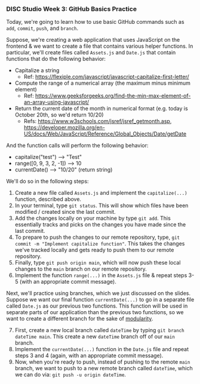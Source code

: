 ### DISC Studio Week 3: GitHub Basics Practice

Today, we're going to learn how to use basic GitHub commands such as `add`, `commit`, `push`, and `branch`.

Suppose, we're creating a web application that uses JavaScript on the frontend & we want to create a file that contains various helper functions. In particular, we'll create files called `Assets.js` and `Date.js` that contain functions that do the following behavior:

* Capitalize a string
  * Ref: https://flexiple.com/javascript/javascript-capitalize-first-letter/
* Compute the range of a numerical array (the maximum minus minimum element)
  * Ref: https://www.geeksforgeeks.org/find-the-min-max-element-of-an-array-using-javascript/
* Return the current date of the month in numerical format (e.g. today is October 20th, so we'd return 10/20)
  * Refs: https://www.w3schools.com/jsref/jsref_getmonth.asp, https://developer.mozilla.org/en-US/docs/Web/JavaScript/Reference/Global_Objects/Date/getDate

And the function calls will perform the following behavior:
  * capitalize("test") --> "Test"
  * range([0, 9, 3, 2, -1]) --> 10
  * currentDate() --> "10/20" (return string)

We'll do so in the following steps:

1. Create a new file called `Assets.js` and implement the `capitalize(...)` function, described above.
2. In your terminal, type `git status`. This will show which files have been modified / created since the last commit.
3. Add the changes locally on your machine by type `git add`. This essentially tracks and picks on the changes you have made since the last commit.
4. To prepare to push the changes to our remote repository, type, `git commit -m "Implement capitalize function"`. This takes the changes we've tracked locally and gets ready to push them to our remote repository.
5. Finally, type `git push origin main`, which will now push these local changes to the `main` branch on our remote repository.
6. Implement the function `range(...)` in the `Assets.js` file & repeat steps 3-5 (with an appropriate commit message).

Next, we'll practice using branches, which we just discussed on the slides. Suppose we want our final function `currentDate(...)` to go in a separate file called `Date.js` as our previous two functions. This function will be used in separate parts of our application than the previous two functions, so we want to create a different branch for the sake of [modularity](https://www.geeksforgeeks.org/modular-approach-in-programming/).

7. First, create a new local branch called `dateTime` by typing `git branch dateTime main`. This create a new `dateTime` branch off of our `main` branch.
8. Implement the `currentDate(...)` function in the `Date.js` file and repeat steps 3 and 4 (again, with an appropriate commit message).
9. Now, when you're ready to push, instead of pushing to the remote `main` branch, we want to push to a new remote branch called `dateTime`, which we can do via: `git push -u origin dateTime`.
